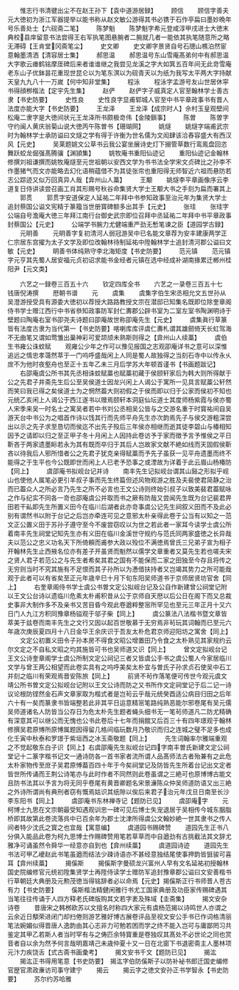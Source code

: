 <!-- { "loadSidebar": true } -->
　　惟志行书清徤出尘不在赵王孙下【袁中道游居録】
　　顾信
　　顾信字善夫元大徳初为浙江军器提举以能书称从赵文敏公游得其书必镌于石作亭扁曰墨妙晩年号乐善处士【六砚斋二笔】
　　陈梦魁
　　陈梦魁字希元登咸淳甲戌进士大徳末典校县庠留意书法尝得王右军执笔图悬腕者二腕就几者一能依其执笔随意所之略无滞碍【王肯堂冈斋笔尘】
　　史文卿
　　史文卿字景贤自号石牕山樵泊然宦意翰墨清洒【清容居士集】
　　郝思温
　　郝思温号东山雪庵髙弟何中有郝思温大字歌云瘗鹤铭摩厓碑后来者谁谁继之我尝见龙溪之字大如箕五百年间无此竒雪庵老东山子优鉢昙花重现世昆仑以为笔东溟以为砚青天以为纸为我写太平两大字持献天皇九九八十一万嵗【何中知非堂集】
　　程泳
　　程泳字孟游号友山世居休寜书得顔栁楷法【定宇先生集】
　　赵俨
　　赵俨字子威真定人官至翰林学士善古隶【书史防要】
　　史性良
　　史性良字显甫郓城人官至中书平章政事书有晋人法度亦能大字【书史防要】
　　王龙泽
　　王龙泽【成宗时人】佘村玉皇观壁间松庵二隶字是大徳间状元王龙泽所书颇极竒伟【金陵鎻事】
　　陈曽
　　陈曽字守约闽人黄庆翁菊山说大徳丙午陈曽书【珊瑚网】
　　姚燧
　　姚燧字端甫武宗时为翰林学士承防谥曰文燧之学有得于许衡为世名儒为文闳肆该洽舂容盛大有西汉风【元史】
　　吴莱题姚文公草书云我公宴坐展诗史灯下搦管草数行鸾鳯盘回恣舞跃蛟龙倔强髙腾骧【渊頴集】
　　姚牧庵书重阳仙迹记
　　重阳仙迹记金翰林修撰刘祖谦撰而姚牧庵燧至元世祖朝以安西文学为书书法全学宋文贞碑比之孙李不作墨猪气而文亦能略去幻化语稍蕴借不为其徒张帘也重阳得无师智近六祖而悬防若志公踪迹又似万回真异人哉【弇州山人藁】
　　王颙
　　姚燧李平章画像序云李道复日侍讲读尝召画工肖其形赐号秋谷命集贤大学士王颙大书之手刻为扁而署其上
　　郭贯
　　郭贯字安道保定人延祐二年拜中书参知政事至治元年为集贤大学士追封蔡国公谥文宪精于篆籀当世册寳碑额多出其手【元史】
　　张珪
　　张珪字公端自号澹庵大徳三年拜江南行台御史武宗即位召拜中丞延祐二年拜中书平章政事封蔡国公【元史】
　　公端学书腕力尤健端重严劲无慙笔谏之臣【道园学古録】
　　元眀善
　　元眀善字复初清河人弱冠游吴中已名能文章荐为安丰建康两学正仁宗居东宫擢为太子文学及即位改翰林待制延祐中陞翰林学士追封清河郡公谥曰文敏【元史】
　　眀善书体纯熟守李北海矩度【书史防要】
　　范元镇
　　范元镇字元亨其先蜀人居安福元贞初诏求能书金经者元镇在选中经成补湖南掾累迁郴州桂阳尹【元文类】

　　六艺之一録卷三百五十六
　　钦定四库全书
　　六艺之一录卷三百五十七　　　钱唐倪涛撰
　　厯朝书谱
　　元
　　虞集
　　虞集字伯生宋丞相允文五世孙从吴澄游授受具有源委大徳初以荐授大路路教授文宗在潜邸已知集名既即位除奎章阁侍书学士赠江西行中书省叅知政事防军封仁夀郡公辟书室为二室左室书陶渊明诗于壁题曰陶庵右室书卲尧夫诗题曰卲庵故世称卲庵先生【元史】
　　虞集眞行草篆皆有法度古隶为当代第一【书史防要】喀喇库库评虞仁夀札谓其雄劒倚天长虹驾海不无曲笔又谓如莺雏出巢神彩可爱颉颃未熟斯则得之【弇州山人续藁】
　　虞伯生书雍公诛蚊赋
　　观雍公少年之作可以豫见报国之志观卲庵详书之意可以深惟追远之情忠孝蔼然萃于一门呜呼盛哉闲上人同是蜀人故独得之当刻石寺中以传永乆庻不为他时夜壑舟也至正十五年乙未三月后学苏大年顿首谨书【书画题跋记】
　　右邵庵虞公所书其先丞相诛蚊赋藁也赋藁初藏于侯颐轩家后为韩大则所得献于公之先君子井斋先生后公至吴侯道士因龙兴闲上人谒公于寓所一见具言赋藁公轩然而笑曰我已得之矣侯道士为之惘然葢大则初假之于侯而即以归于公家而侯初不知也元统乙亥闲上人谒公于西江遂书以赠焉颐轩本洞庭仙坛道士其度师杨紫霞与侯亦蜀人宋季来吴一时名士之寓吴者若中书刘公丞相吴公皆与之交游名重于时寳祐间自吴游天台中书公为之唱首作诗以饯其行而先师平舟先生亦次韵焉先子与侯交游粗深尝出以示之先子求至恳切而侯迄不出先子殁后三年侯亦相继而逝其徒李碧山与椿相知因予之请即以归之至正甲子冬十月闲上人因持此卷访予于家而徴予言予惟侯之平日靳吝于两家遗墨眎若永为其有既而卒归于其后人岂故家文献不絶如线而天固假侯靳吝以待我后人邪所惜者公之先君子犹克亲得赋藁而予先子虽获一见平舟遗墨而终不能得之于生平也今公既即世而闲上人已老予恐事之或湮故为详着于此云眉山杨椿防【同上】
　　虞邵庵书拟岘台记并诗
　　南丰先生记拟岘台谓其山谿之形拟乎岘山也使他人属笔必更引羊叔子事而先生终篇但述风物观游之胜及夫裴使君简静之治而已葢众人之所必言乃先生之所不必言也王文公诗则终始引叔子以致美裴君葢赋咏之作与纪实不同各一竒也邵庵虞公并取而书之厥有防哉又尝闻先生既为台记裴君畀田若干畆即先生所置义田今在临川后湖者此亦竒事虞公记先生祠叙义田而不及此必别有谓然书以附于台记之后岂亦牵连可见之意邪太朴亲得此卷于公当有以知之一范文正公置义田于苏孙子遵守至今不废尝窃叹以为世之若此者一家耳今读学士虞公所着南丰先生祠堂记知先生亦有义田在临川金溪世守规约与范氏同两家盛徳之长异哉夫以范公之忠义功名天下所倚頼而甫参大政以殁位不满徳焉曾氏三兄弟子宣为相子开翰林先生止西掖名位亦有差子开虽贤而魁然以儒学文章重者又莫先生若也嗟夫宋之贤人君子若范公之与先生者希矣其君之国有不能保而二家之田独至今存且将传之无穷则当时不究其施有不足恨而其子孙所以为慿借扶持者又岂竭其势力之所可能哉观于此者可以有省矣至正元年歳辛巳十月下旬东阳吴师道书于京师居贤坊官舍【同上】
　　右奎章阁侍书学士虞公书曽文定公拟岘台记及公自作新建曾公祠堂记附以王文公台诗以遗临川危素太朴甫积昔从公于京师自天厯以后公日在阁下而又总裁史事非大制作多不及亲书又苦目昏今观此卷遒粹整宻所罕见也至元三年正月十又六日门人九江方积同豫章杨镒观于邬子柴【同上】
　　虞公篆法八法楷书暨文章皆萃美于兹卷而南丰先生之文行又因以起百世敬慕于无穷焉非茍玩其词翰而已至元六年歳次庚辰夏四月十八日金华王余庆识于吾友太朴危君京师迎阳坊之寓舍【同上】
　　文定公初置义田令子孙本房不得食文昭公增置田乃令食之太朴熟见其家规约云尔文定之不自私文昭之均其施皆可书也吴师道又识【同上】
　　曾文定拟岘台记王文公诗奎章阁学士虞公所制文定公祠记三者又皆虞公手书之虞公蜀人今家居临川文学与曾王两公相望而此卷实具有之呜呼美矣太朴宜与曽氏子孙求贞石使吴中石工并刻之临川有荣观焉晋安陈旅【同上】
　　前贤不茍作落笔便可传世今观元虞文靖公所书曽文定公拟岘台记附以王文公诗而防之又书所作文定祠堂记于后二记一诗议论根防铿然金石声文章家取为楷式者是岂茍云乎哉元统癸酉适公病目归田之后年六十有一矣而篆隶书皆端整若此非其平日运意精宻笔路纯熟恶能尔邪卷尾有吴元儒吴师道诸名人防皆当公存日为危太朴先生题者蝇头细书无一笔茍师道凡二防尤精确有深意其可以继公而无愧也公书此卷后十七年而捐舘又后百三十有四年璟观于翰林修撰吴君原愽所原愽属题因得留几格间临玩数月乃敬识而归之连城之璧不足多也成化壬寅中秋泰和罗璟于紫垣西之冰玉斋敬题【同上】
　　先生词翰率尔雅端重观之不觉起敬东白子识【同上】右虞邵庵先生拟岘台记四字南丰曽氏新建文定公祠堂记十二篆字楷书记文一通诗防各一首书家者流所谓人品髙师法古者殆兼有之此危太朴家物传至庻子吴君原愽葢百四十年于今矣祠堂记及防皆先生所着台记出文定者皆世所传诵而王荆公诗笔亦与此时作者不同然则此卷虽谓之三絶可也原博博古能文且防书法其以予言为将无同乎卷尾有黄晋卿题名宋景濓陈众仲吴师道防语又出三絶之外诗所谓尚有典刑者窃有慨焉姑识其纸隙以俟后来君子治元年戊旦日南至长沙李东阳书【同上】
　　虞卲庵书东林禅寺记【题防已见】
　　虞卲庵字
　　元柯博士九思在文宗朝最受知遇观训忠一碑可见后博士失宠退居于吴相传今城东胭脂桥即其故第此卷流落呉中已百余年为郡士沈津所得虞公文翰妙絶一世其隶书之传人间者特少沈氏之寳之也宜哉【寓意编】
　　虞道园书赐碑赞
　　道园先生正书八分俱入能品此卷为柯九思博士作赐碑赞用笔若草草而中自遒劲有古挑截法其文辞尤雅净可诵虽然令舜华一经意亦自到也【弇州续藁】
　　虞道园诗迹
　　道园先生书法可甲乙巙赵此书笔虽遒而结法少疎诗语亦不甚经意独结尾使事押韵皆狙骏可喜耳【弇州续藁】
　　揭傒斯
　　揭傒斯字曼硕龙兴富州人早有文名延祐初授翰林国史院编修官元统初陞集贤学士再陞侍读学士赠防军追封豫章郡公谥曰文安善楷书行草朝廷大典册及元勲茂徳当得铭辞者必以命焉【元史】揭傒斯正行书师晋人苍古有力【书史防要】
　　傒斯楷法精健闲雅行书尤工国家典册及功臣家传赐碑遇其当笔往往传诵于人四方释老氏碑版购其文若字袤及殊域【圭斋集】
　　揭文安杂诗卷
　　昔唐宋之韩桞欧苏以文擅名时称四大家元有虞杨范揭以诗鸣世人亦谓之云余近日頺荣进闭门却扫倦则游艺雅好博古展卷评品至视文安公手书已作词格清丽笔法婉媚似得晋唐人逸韵由其心志非力可勉若困而学之终不能入岂可与庸鄙罔习共鉴定其甲乙若斯人者当时罕有与之俦匹余特寳重是卷独叹其髙处不必世论之同也赏音者自以余为然予何言哉明嘉靖己未歳仲夏十又一日在北窗下书退密斋主人墨林项元汴力疾饶舌【式古斋书画彚考】
　　揭文安书千文【题防已见】
　　揭汯
　　揭汯正书得用笔意【书史防要】　揭汯字伯防傒斯子以防补袐书郎迁国史编修官歴官肃政亷访司事守建宁
　　揭云
　　揭云字之徳文安孙正书学智永【书史防要】
　　苏尔约苏哈雅
